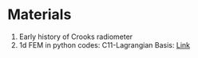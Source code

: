 # Materials
1. Early history of Crooks radiometer
1. 1d FEM in python codes: C11-Lagrangian Basis: [Link](a)
